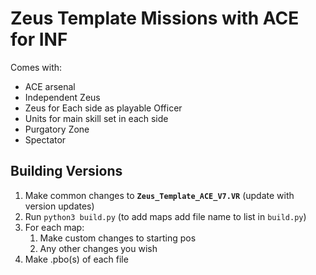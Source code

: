 # Zeus Template Missions with ACE for INF
Comes with:
* ACE arsenal
* Independent Zeus
* Zeus for Each side as playable Officer
* Units for main skill set in each side
* Purgatory Zone
* Spectator

## Building Versions
1. Make common changes to **`Zeus_Template_ACE_V7.VR`** (update with version updates)
1. Run `python3 build.py` (to add maps add file name to list in `build.py`)
1. For each map:
    1. Make custom changes to starting pos
    1. Any other changes you wish
1. Make .pbo(s) of each file
